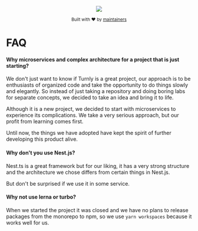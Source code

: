 <div align="center">
  <p align="center">
      <a href="https://turnly.app" target="_blank" rel="noopener">
          <img src="https://raw.githubusercontent.com/turnly/turnly/develop/docs/assets/github-header.png" />
      </a>
  </p>

  <p>
    <sub>
      Built with ❤︎ by
      <a href="/OWNERS.md">
        maintainers
      </a>
    </sub>
  </p>
</div>

# FAQ

#### Why microservices and complex architecture for a project that is just starting?

We don't just want to know if Turnly is a great project, our approach is to be enthusiasts
of organized code and take the opportunity to do things slowly and elegantly. So instead
of just taking a repository and doing boring labs for separate concepts,
we decided to take an idea and bring it to life.

Although it is a new project, we decided to start with microservices to experience its
complications. We take a very serious approach, but our profit from learning comes first.

Until now, the things we have adopted have kept the spirit
of further developing this product alive.

#### Why don't you use Nest.js?

Nest.ts is a great framework but for our liking, it has a very strong structure
and the architecture we chose differs from certain things in Nest.js.

But don't be surprised if we use it in some service.

#### Why not use lerna or turbo?

When we started the project it was closed and we have no plans to release packages
from the monorepo to npm, so we use `yarn workspaces` because it works well for us.
